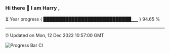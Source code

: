### Hi there 👋 I am Harry , 

⏳ Year progress { ████████████████████████████▁▁ } 94.65 %

---

⏰ Updated on Mon, 12 Dec 2022 10:57:00 GMT

![Progress Bar CI](https://github.com/duykhang68/duykhang68/workflows/Progress%20Bar%20CI/badge.svg)
